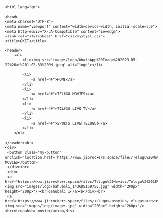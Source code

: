 <!document html>
    <html lang="en">

    <head>
    <meta charset="UTF-8">
    <meta name="viewport" content="width=device-width, initial-scale=1.0">
    <meta http-equiv="X-UA-Compatible" content="ie=edge">
    <link rel="stylesheet" href="css/mystyel.css">
    <title>GKET</title>
</head>

<body>
  
    <header>
        <ul>
            <li><img src="images/logo/WhatsApp%20Image%202023-05-22%20at%201.02.33%20PM.jpeg" alt="logo"></li>

            <li>
                <a href="#">HOME</a>
            </li>
            <li>  
                <a href="#">TELUGU MOVIES</a>
            </li>
            <li>
                <a href="#">TELUGU LIVE TV</a>
            </li>
            <li>
                <a href="#">SPORTS LIVE(TELUGU)</a>
            </li>
        </ul>

    </header><br>
    <div>
     <button class="my-button" onclick="location.href='https://www.jiorockers.space/files/Telugu%20Movies/Telugu%202015%20Movies/Bahubali%20(2015)%20Telugu%20BluRay/Bahubali%20Telugu%20BluRay%20Single%20Part.mp4'">TELUGU MOVIES</button>
     </div><br>
     <div>
     <a href="https://www.jiorockers.space/files/Telugu%20Movies/Telugu%202015%20Movies/Bahubali%20(2015)%20Telugu%20BluRay/Bahubali%20Telugu%20BluRay%20Single%20Part.mp4"><img src="images/logo/bahubali_143685159750.jpg" width="200px" height="200px"/><br>bahubali 1</a><b</div><br>
     <a href="https://www.jiorockers.space/files/Telugu%20Movies/Telugu%202023%20Movies/Virupaksha%20(2023)%20Telugu%20Original%20HDRip/Virupaksha%20Telugu%20Original%20HDRip%20Single%20Part/Virupaksha%20(2023)%20Telugu%20Original%20HDRip%20Single%20Part.mp4"><img src="images/logo/images.jpg" width="200px" height="200px"/><br>virupaksha movie</a><b</div>
    
</body></html>
